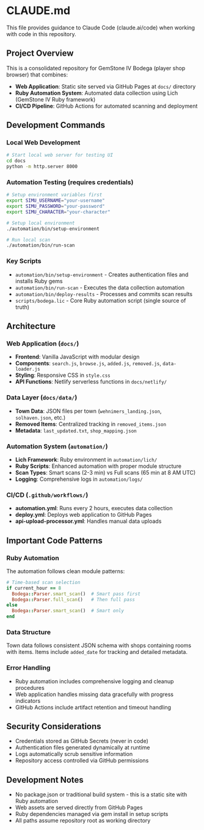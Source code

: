 # CLAUDE.md

This file provides guidance to Claude Code (claude.ai/code) when working with code in this repository.

## Project Overview

This is a consolidated repository for GemStone IV Bodega (player shop browser) that combines:
- **Web Application**: Static site served via GitHub Pages at `docs/` directory
- **Ruby Automation System**: Automated data collection using Lich (GemStone IV Ruby framework)
- **CI/CD Pipeline**: GitHub Actions for automated scanning and deployment

## Development Commands

### Local Web Development
```bash
# Start local web server for testing UI
cd docs
python -m http.server 8000
```

### Automation Testing (requires credentials)
```bash
# Setup environment variables first
export SIMU_USERNAME="your-username"
export SIMU_PASSWORD="your-password"
export SIMU_CHARACTER="your-character"

# Setup local environment
./automation/bin/setup-environment

# Run local scan
./automation/bin/run-scan
```

### Key Scripts
- `automation/bin/setup-environment` - Creates authentication files and installs Ruby gems
- `automation/bin/run-scan` - Executes the data collection automation
- `automation/bin/deploy-results` - Processes and commits scan results
- `scripts/bodega.lic` - Core Ruby automation script (single source of truth)

## Architecture

### Web Application (`docs/`)
- **Frontend**: Vanilla JavaScript with modular design
- **Components**: `search.js`, `browse.js`, `added.js`, `removed.js`, `data-loader.js`
- **Styling**: Responsive CSS in `style.css`
- **API Functions**: Netlify serverless functions in `docs/netlify/`

### Data Layer (`docs/data/`)
- **Town Data**: JSON files per town (`wehnimers_landing.json`, `solhaven.json`, etc.)
- **Removed Items**: Centralized tracking in `removed_items.json`
- **Metadata**: `last_updated.txt`, `shop_mapping.json`

### Automation System (`automation/`)
- **Lich Framework**: Ruby environment in `automation/lich/`
- **Ruby Scripts**: Enhanced automation with proper module structure
- **Scan Types**: Smart scans (2-3 min) vs Full scans (65 min at 8 AM UTC)
- **Logging**: Comprehensive logs in `automation/logs/`

### CI/CD (`.github/workflows/`)
- **automation.yml**: Runs every 2 hours, executes data collection
- **deploy.yml**: Deploys web application to GitHub Pages
- **api-upload-processor.yml**: Handles manual data uploads

## Important Code Patterns

### Ruby Automation
The automation follows clean module patterns:
```ruby
# Time-based scan selection
if current_hour == 8
  Bodega::Parser.smart_scan()  # Smart pass first
  Bodega::Parser.full_scan()   # Then full pass
else
  Bodega::Parser.smart_scan()  # Smart only
end
```

### Data Structure
Town data follows consistent JSON schema with shops containing rooms with items. Items include `added_date` for tracking and detailed metadata.

### Error Handling
- Ruby automation includes comprehensive logging and cleanup procedures
- Web application handles missing data gracefully with progress indicators
- GitHub Actions include artifact retention and timeout handling

## Security Considerations
- Credentials stored as GitHub Secrets (never in code)
- Authentication files generated dynamically at runtime
- Logs automatically scrub sensitive information
- Repository access controlled via GitHub permissions

## Development Notes
- No package.json or traditional build system - this is a static site with Ruby automation
- Web assets are served directly from GitHub Pages
- Ruby dependencies managed via gem install in setup scripts
- All paths assume repository root as working directory
